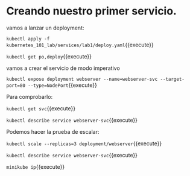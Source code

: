 # Creando nuestro primer servicio.

vamos a lanzar un deployment:

`kubectl apply -f kubernetes_101_lab/services/lab1/deploy.yaml`{{execute}}

`kubectl get po,deploy`{{execute}}

vamos a crear el servicio de modo imperativo

`kubectl expose deployment webserver --name=webserver-svc --target-port=80 --type=NodePort`{{execute}}

Para comprobarlo:

`kubectl get svc`{{execute}}

`kubectl describe service webserver-svc`{{execute}}

Podemos hacer la prueba de escalar:

`kubectl scale --replicas=3 deployment/webserver`{{execute}}

`kubectl describe service webserver-svc`{{execute}}

`minikube ip`{{execute}}


